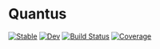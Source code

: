 # Quantus

[![Stable](https://img.shields.io/badge/docs-stable-blue.svg)](https://KarimHShawky.github.io/Quantus.jl/stable/)
[![Dev](https://img.shields.io/badge/docs-dev-blue.svg)](https://KarimHShawky.github.io/Quantus.jl/dev/)
[![Build Status](https://github.com/KarimHShawky/Quantus.jl/actions/workflows/CI.yml/badge.svg?branch=main)](https://github.com/KarimHShawky/Quantus.jl/actions/workflows/CI.yml?query=branch%3Amain)
[![Coverage](https://codecov.io/gh/KarimHShawky/Quantus.jl/branch/main/graph/badge.svg)](https://codecov.io/gh/KarimHShawky/Quantus.jl)
